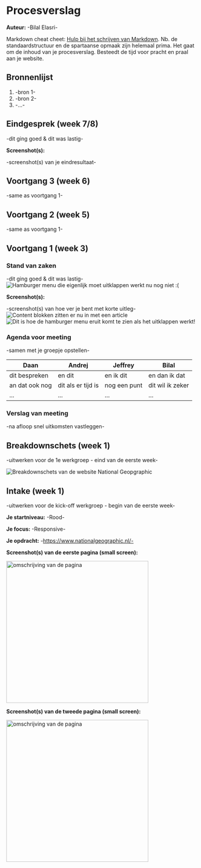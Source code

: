 # Procesverslag
**Auteur:** -Bilal Elasri-

Markdown cheat cheet: [Hulp bij het schrijven van Markdown](https://github.com/adam-p/markdown-here/wiki/Markdown-Cheatsheet). Nb. de standaardstructuur en de spartaanse opmaak zijn helemaal prima. Het gaat om de inhoud van je procesverslag. Besteedt de tijd voor pracht en praal aan je website.



## Bronnenlijst
1. -bron 1-
2. -bron 2-
3. -...-



## Eindgesprek (week 7/8)

-dit ging goed & dit was lastig-

**Screenshot(s):**

-screenshot(s) van je eindresultaat-



## Voortgang 3 (week 6)

-same as voortgang 1-



## Voortgang 2 (week 5)

-same as voortgang 1-



## Voortgang 1 (week 3)

### Stand van zaken

-dit ging goed & dit was lastig-
<img src="images/hamburger menu die nog niet werkt.png" alt="Hamburger menu die eigenlijk moet uitklappen werkt nu nog niet :(">

**Screenshot(s):**

-screenshot(s) van hoe ver je bent met korte uitleg-
<img src="images/articles.png" alt="Content blokken zitten er nu in met een article">
<img src="images/hamburger menu.png" alt="Dit is hoe de hamburger menu eruit komt te zien als het uitklappen werkt!">

### Agenda voor meeting

-samen met je groepje opstellen-

| Daan    | Andrej         | Jeffrey    | Bilal        |
| ---            | ---                | ---          | ---              |
| dit bespreken  | en dit             | en ik dit    | en dan ik dat    |
| an dat ook nog | dit als er tijd is | nog een punt | dit wil ik zeker |
| ...            | ...                | ...          | ...              |

### Verslag van meeting

-na afloop snel uitkomsten vastleggen-



## Breakdownschets (week 1)

-uitwerken voor de 1e werkgroep - eind van de eerste week-

<img src="images/breakdown schets_bilal_elasri_500811526_FED.png" alt="Breakdownschets van de website National Geopgraphic">

## Intake (week 1)
-uitwerken voor de kick-off werkgroep - begin van de eerste week-

**Je startniveau:** -Rood-

**Je focus:** -Responsive-

**Je opdracht:** -https://www.nationalgeographic.nl/-

**Screenshot(s) van de eerste pagina (small screen):**

<img src="images/Screenshot_1.png" width="375px" alt="omschrijving van de pagina">

**Screenshot(s) van de tweede pagina (small screen):**

<img src="images/Screenshot_2.png" width="375px" alt="omschrijving van de pagina">
